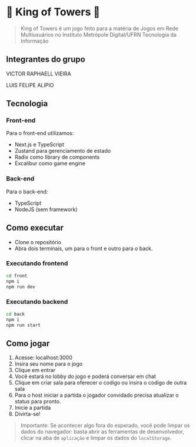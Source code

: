 # 🏰 King of Towers 🏰

> King of Towers é um jogo feito para a matéria de Jogos em Rede Multiusuários no Instituto Metrópole Digital/UFRN Tecnologia da Informação

## Integrantes do grupo
VICTOR RAPHAELL VIEIRA

LUIS FELIPE ALIPIO

## Tecnologia

### Front-end

Para o front-end utilizamos:

- Next.js e TypeScript
- Zustand para gerenciamento de estado
- Radix como library de components
- Excalibur como game engine

### Back-end

Para o back-end:

- TypeScript
- NodeJS (sem framework)

## Como executar

- Clone o repositório
- Abra dois terminais, um para o front e outro para o back.

### Executando frontend

```bash
cd front
npm i
npm run dev
```

### Executando backend

```bash
cd back
npm i
npm run start
```

## Como jogar

1. Acesse: localhost:3000
2. Insira seu nome para o jogo
3. Clique em entrar
4. Você estará no lobby do jogo e poderá conversar em chat
5. Clique em criar sala para oferecer o codigo ou insira o codigo de outra sala
6. Para o host iniciar a partida o jogador convidado precisa atualizar o status para pronto.
7. Inicie a partida
8. Divirta-se!

> Importante: Se acontecer algo fora do esperado, você pode limpar os dados do navegador: basta abrir as ferramentas de desenvolvedor, clicar na aba de `aplicação` e limpar os dados do `localStorage`.
